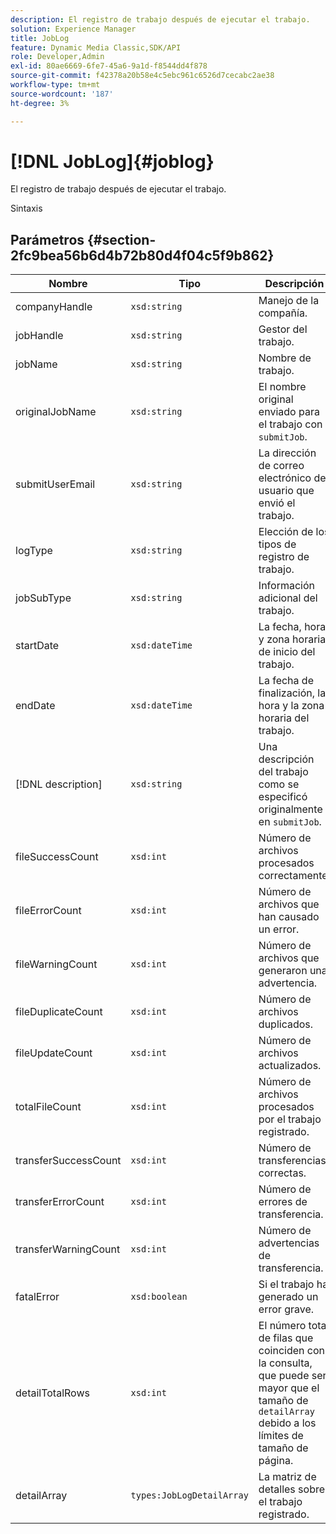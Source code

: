 ```yaml
---
description: El registro de trabajo después de ejecutar el trabajo.
solution: Experience Manager
title: JobLog
feature: Dynamic Media Classic,SDK/API
role: Developer,Admin
exl-id: 80ae6669-6fe7-45a6-9a1d-f8544dd4f878
source-git-commit: f42378a20b58e4c5ebc961c6526d7cecabc2ae38
workflow-type: tm+mt
source-wordcount: '187'
ht-degree: 3%

---
```


# [!DNL JobLog]{#joblog}

El registro de trabajo después de ejecutar el trabajo.

Sintaxis

## Parámetros {#section-2fc9bea56b6d4b72b80d4f04c5f9b862}

| Nombre | Tipo | Descripción |
|---|---|---|
| companyHandle | `xsd:string` | Manejo de la compañía. |
| jobHandle | `xsd:string` | Gestor del trabajo. |
| jobName | `xsd:string` | Nombre de trabajo. |
| originalJobName | `xsd:string` | El nombre original enviado para el trabajo con `submitJob`. |
| submitUserEmail | `xsd:string` | La dirección de correo electrónico del usuario que envió el trabajo. |
| logType | `xsd:string` | Elección de los tipos de registro de trabajo. |
| jobSubType | `xsd:string` | Información adicional del trabajo. |
| startDate | `xsd:dateTime` | La fecha, hora y zona horaria de inicio del trabajo. |
| endDate | `xsd:dateTime` | La fecha de finalización, la hora y la zona horaria del trabajo. |
| [!DNL description] | `xsd:string` | Una descripción del trabajo como se especificó originalmente en `submitJob`. |
| fileSuccessCount | `xsd:int` | Número de archivos procesados correctamente. |
| fileErrorCount | `xsd:int` | Número de archivos que han causado un error. |
| fileWarningCount | `xsd:int` | Número de archivos que generaron una advertencia. |
| fileDuplicateCount | `xsd:int` | Número de archivos duplicados. |
| fileUpdateCount | `xsd:int` | Número de archivos actualizados. |
| totalFileCount | `xsd:int` | Número de archivos procesados por el trabajo registrado. |
| transferSuccessCount | `xsd:int` | Número de transferencias correctas. |
| transferErrorCount | `xsd:int` | Número de errores de transferencia. |
| transferWarningCount | `xsd:int` | Número de advertencias de transferencia. |
| fatalError | `xsd:boolean` | Si el trabajo ha generado un error grave. |
| detailTotalRows | `xsd:int` | El número total de filas que coinciden con la consulta, que puede ser mayor que el tamaño de `detailArray` debido a los límites de tamaño de página. |
| detailArray | `types:JobLogDetailArray` | La matriz de detalles sobre el trabajo registrado. |
